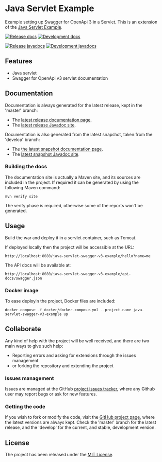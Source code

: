 # Java Servlet Example

Example setting up Swagger for OpenApi 3 in a Servlet. This is an extension of the [Java Servlet Example](https://github.com/Bernardo-MG/java-servlet-example).

[![Release docs](https://img.shields.io/badge/docs-release-blue.svg)][site-release]
[![Development docs](https://img.shields.io/badge/docs-develop-blue.svg)][site-develop]

[![Release javadocs](https://img.shields.io/badge/javadocs-release-blue.svg)][javadoc-release]
[![Development javadocs](https://img.shields.io/badge/javadocs-develop-blue.svg)][javadoc-develop]

## Features

- Java servlet
- Swagger for OpenApi v3 servlet documentation

## Documentation

Documentation is always generated for the latest release, kept in the 'master' branch:

- The [latest release documentation page][site-release].
- The [latest release Javadoc site][javadoc-release].

Documentation is also generated from the latest snapshot, taken from the 'develop' branch:

- The [the latest snapshot documentation page][site-develop].
- The [latest snapshot Javadoc site][javadoc-develop].

### Building the docs

The documentation site is actually a Maven site, and its sources are included in the project. If required it can be generated by using the following Maven command:

```
mvn verify site
```

The verify phase is required, otherwise some of the reports won't be generated.

## Usage

Build the war and deploy it in a servlet container, such as Tomcat.

If deployed locally then the project will be accessible at the URL:

```
http://localhost:8080/java-servlet-swagger-v3-example/hello?name=me
```

The API docs will be available at:

```
http://localhost:8080/java-servlet-swagger-v3-example/api-docs/swagger.json
```

### Docker image

To ease deployin the project, Docker files are included:

```
docker-compose -f docker/docker-compose.yml --project-name java-servlet-swagger-v3-example up
```

## Collaborate

Any kind of help with the project will be well received, and there are two main ways to give such help:

- Reporting errors and asking for extensions through the issues management
- or forking the repository and extending the project

### Issues management

Issues are managed at the GitHub [project issues tracker][issues], where any Github user may report bugs or ask for new features.

### Getting the code

If you wish to fork or modify the code, visit the [GitHub project page][scm], where the latest versions are always kept. Check the 'master' branch for the latest release, and the 'develop' for the current, and stable, development version.

## License

The project has been released under the [MIT License][license].

[issues]: https://github.com/bernardo-mg/java-servlet-swagger-v3-example/issues
[javadoc-develop]: https://docs.bernardomg.com/development/maven/java-servlet-swagger-v3-example/apidocs
[javadoc-release]: https://docs.bernardomg.com/maven/java-servlet-swagger-v3-example/apidocs
[license]: https://www.opensource.org/licenses/mit-license.php
[scm]: https://github.com/bernardo-mg/java-servlet-swagger-v3-example
[site-develop]: https://docs.bernardomg.com/development/maven/java-servlet-swagger-v3-example
[site-release]: https://docs.bernardomg.com/maven/java-servlet-swagger-v3-example
